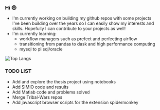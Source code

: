 ### Hi 😄

- I'm currently working on building my github repos with some projects I've been building over the years so I can easily show my interests and skills. Hopefully I can contribute to your projects as well!
- I'm currently learning:
  -  workflow managers such as prefect and perfecting airflow
  -  transitioning from pandas to dask and high performance computing
  -  mysql to pl sql/oracle

![Top Langs](https://github-readme-stats.vercel.app/api/top-langs/?username=lmao420blazeit&layout=compact)

### TODO LIST

- Add and explore the thesis project using notebooks
- Add SIMIO code and results
- Add Matlab code and problems solved
- Merge Tribal-Wars repos
- Add javascript browser scripts for the extension spidermonkey

<!--
**lmao420blazeit/lmao420blazeit** is a ✨ _special_ ✨ repository because its `README.md` (this file) appears on your GitHub profile.

Here are some ideas to get you started:

- 🔭 I’m currently working on ...
- 🌱 I’m currently learning ...
- 👯 I’m looking to collaborate on ...
- 🤔 I’m looking for help with ...
- 💬 Ask me about ...
- 📫 How to reach me: ...
- 😄 Pronouns: ...
- ⚡ Fun fact: ...
-->

